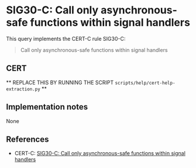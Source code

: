 # SIG30-C: Call only asynchronous-safe functions within signal handlers

This query implements the CERT-C rule SIG30-C:

> Call only asynchronous-safe functions within signal handlers


## CERT

** REPLACE THIS BY RUNNING THE SCRIPT `scripts/help/cert-help-extraction.py` **

## Implementation notes

None

## References

* CERT-C: [SIG30-C: Call only asynchronous-safe functions within signal handlers](https://wiki.sei.cmu.edu/confluence/display/c)

